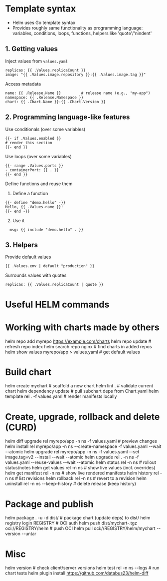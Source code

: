 # Template syntax
- Helm uses Go template syntax
- Provides roughly same functionality as programming language: variables, conditions, loops, functions, helpers like 'quote'/'nindent'

## 1. Getting values
Inject values from `values.yaml`
```
replicas: {{ .Values.replicaCount }}
image: "{{ .Values.image.repository }}:{{ .Values.image.tag }}"
```

Access metadata
```
name: {{ .Release.Name }}         # release name (e.g., "my-app")
namespace: {{ .Release.Namespace }}
chart: {{ .Chart.Name }}-{{ .Chart.Version }}
```

## 2. Programming language-like features
Use conditionals (over some variables)
```
{{- if .Values.enabled }}
# render this section
{{- end }}
```

Use loops (over some variables)
```
{{- range .Values.ports }}
- containerPort: {{ . }}
{{- end }}
```

Define functions and reuse them
1. Define a function
```
{{- define "demo.hello" -}}
Hello, {{ .Values.name }}!
{{- end -}}
```
2. Use it
```
  msg: {{ include "demo.hello" . }}
```


## 3. Helpers
Provide default values
```
{{ .Values.env | default "production" }}
```

Surrounds values with quotes
```
replicas: {{ .Values.replicaCount | quote }}
```

# Useful HELM commands

# Working with charts made by others
helm repo add myrepo https://example.com/charts
helm repo update                              # refresh repo index
helm search repo nginx                        # find charts in added repos
helm show values myrepo/app > values.yaml     # get default values

# Build chart
helm create mychart                           # scaffold a new chart
helm lint .                                   # validate current chart
helm dependency update                        # pull subchart deps from Chart.yaml
helm template rel . -f values.yaml            # render manifests locally

# Create, upgrade, rollback and delete (CURD)
helm diff upgrade rel myrepo/app -n ns -f values.yaml  # preview changes
helm install rel myrepo/app -n ns --create-namespace -f values.yaml --wait --atomic
helm upgrade rel myrepo/app -n ns -f values.yaml --set image.tag=v2 --install --wait --atomic
helm upgrade rel . -n ns -f values.yaml --reuse-values --wait --atomic
helm status rel -n ns                         # rollout status/notes
helm get values rel -n ns                     # show live values (incl. overrides)
helm get manifest rel -n ns                   # show live rendered manifests
helm history rel -n ns                        # list revisions
helm rollback rel <REV> -n ns                 # revert to a revision
helm uninstall rel -n ns --keep-history       # delete release (keep history)

# Package and publish
helm package . -u -d dist/                    # package chart (update deps) to dist/
helm registry login REGISTRY                  # OCI auth
helm push dist/mychart-<VER>.tgz oci://REGISTRY/helm   # push OCI
helm pull oci://REGISTRY/helm/mychart --version <VER> --untar

# Misc 
helm version                                  # check client/server versions
helm test rel -n ns --logs                    # run chart tests
helm plugin install https://github.com/databus23/helm-diff
